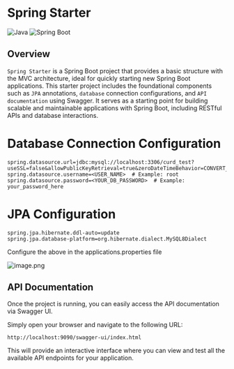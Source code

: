 # Spring Starter

![Java](https://img.shields.io/badge/Java-11-blue?style=flat-square)
![Spring Boot](https://img.shields.io/badge/Spring%20Boot-3.4.2-brightgreen?style=flat-square)

## Overview
`Spring Starter` is a Spring Boot project that provides a basic structure with the MVC architecture, ideal for quickly starting new Spring Boot applications. This starter project includes the foundational components such as `JPA` annotations, `database` connection configurations, and `API documentation` using Swagger. It serves as a starting point for building scalable and maintainable applications with Spring Boot, including RESTful APIs and database interactions.

# Database Connection Configuration
```
spring.datasource.url=jdbc:mysql://localhost:3306/curd_test?useSSL=false&allowPublicKeyRetrieval=true&zeroDateTimeBehavior=CONVERT_TO_NULL
spring.datasource.username=<USER_NAME>  # Example: root
spring.datasource.password=<YOUR_DB_PASSWORD>  # Example: your_password_here

```
# JPA Configuration

```
spring.jpa.hibernate.ddl-auto=update
spring.jpa.database-platform=org.hibernate.dialect.MySQL8Dialect
```
Configure the above in the applications.properties file

![image.png](https://assets.leetcode.com/users/images/5427e383-6b09-4ec8-81c2-c5eae02ab9d7_1738618455.9265134.png)

## API Documentation

Once the project is running, you can easily access the API documentation via Swagger UI.

Simply open your browser and navigate to the following URL:

`http://localhost:9090/swagger-ui/index.html`


This will provide an interactive interface where you can view and test all the available API endpoints for your application.
